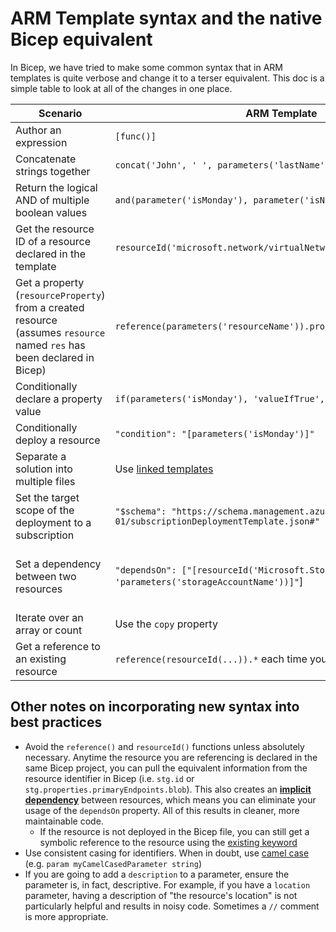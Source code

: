 # ARM Template syntax and the native Bicep equivalent

In Bicep, we have tried to make some common syntax that in ARM templates is quite verbose and change it to a terser equivalent. This doc is a simple table to look at all of the changes in one place.

Scenario | ARM Template | Bicep
--- | --- | ---
Author an expression | `[func()]` | `func()` ([spec](https://github.com/Azure/bicep/blob/main/docs/spec/expressions.md))
Concatenate strings together | `concat('John', ' ', parameters('lastName'))`| `'John ${lastName}'` ([spec](https://github.com/Azure/bicep/blob/main/docs/spec/bicep.md#strings))
Return the logical AND of multiple boolean values | `and(parameter('isMonday'), parameter('isNovember'))` | `isMonday && isNovember` ([spec](https://github.com/Azure/bicep/blob/main/docs/spec/expressions.md#binary-operators))
Get the resource ID of a resource declared in the template | `resourceId('microsoft.network/virtualNetworks')` | `res.id`
Get a property (`resourceProperty`) from a created resource (assumes `resource` named `res` has been declared in Bicep) | `reference(parameters('resourceName')).properties.resourceProperty` | `res.properties.resourceProperty`
Conditionally declare a property value | `if(parameters('isMonday'), 'valueIfTrue', 'valueIfFalse')` | `isMonday ? 'valueIfTrue' : 'valueIfFalse'` ([spec](https://github.com/Azure/bicep/blob/main/docs/spec/expressions.md#ternary-operator))
Conditionally deploy a resource | `"condition": "[parameters('isMonday')]"` | `resource foo '...' = if(isMonday) {...}`
Separate a solution into multiple files | Use [linked templates](https://docs.microsoft.com/azure/azure-resource-manager/templates/linked-templates#linked-template) | Use [modules](https://github.com/Azure/bicep/blob/main/docs/spec/modules.md)
Set the target scope of the deployment to a subscription | `"$schema": "https://schema.management.azure.com/schemas/2018-05-01/subscriptionDeploymentTemplate.json#"` | `targetScope = 'subscription'` ([spec](https://github.com/Azure/bicep/blob/main/docs/spec/resource-scopes.md#declaring-the-target-scopes))
Set a dependency between two resources | `"dependsOn": ["[resourceId('Microsoft.Storage/storageAccounts', 'parameters('storageAccountName'))]"`] | Either dependsOn not needed because of auto-dependency management or manually set dependsOn with `dependsOn: [ stg ]` ([spec](https://github.com/Azure/bicep/blob/main/docs/spec/resources.md#resource-dependencies))
Iterate over an array or count | Use the `copy` property | Use `for ... in ...` loops ([spec](./spec/loops.md))
Get a reference to an existing resource | `reference(resourceId(...)).*` each time you need a property | Establish symbolic reference with `resource foo '...' existing = {...}` ([spec](https://github.com/Azure/bicep/blob/main/docs/spec/resources.md#referencing-existing-resources))


## Other notes on incorporating new syntax into best practices

* Avoid the `reference()` and `resourceId()` functions unless absolutely necessary. Anytime the resource you are referencing is declared in the same Bicep project, you can pull the equivalent information from the resource identifier in Bicep (i.e. `stg.id` or `stg.properties.primaryEndpoints.blob`). This also creates an [**implicit dependency**](https://github.com/Azure/bicep/blob/main/docs/spec/resources.md#implicit-dependency) between resources, which means you can eliminate your usage of the `dependsOn` property. All of this results in cleaner, more maintainable code.
  * If the resource is not deployed in the Bicep file, you can still get a symbolic reference to the resource using the [existing keyword](./spec/resources#referencing-existing-resources) 
* Use consistent casing for identifiers. When in doubt, use [camel case](https://en.wikipedia.org/wiki/Camel_case) (e.g. `param myCamelCasedParameter string`)
* If you are going to add a `description` to a parameter, ensure the parameter is, in fact, descriptive. For example, if you have a `location` parameter, having a description of "the resource's location" is not particularly helpful and results in noisy code. Sometimes a `//` comment is more appropriate.
